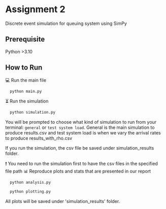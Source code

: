 # Assignment 2
Discrete event simulation for queuing system using SimPy

## Prerequisite
Python >3.10

## How to Run
💻 Run the main file
```bash
  python main.py
```

⏳ Run the simulation
```bash
  python simulation.py
```
You will be prompted to choose what kind of simulation to run from your terminal: `general` or `test system load`.
General is the main simulation to produce results.csv and test system load is when we vary the arrival rates to produce results_with_rho.csv

If you run the simulation, the csv file be saved under simulation_results folder.

❗ You need to run the simulation first to have the csv files in the specified file path
📊 Reproduce plots and stats that are presented in our report
```bash
  python analysis.py
```

```bash
  python plotting.py
```
All plots will be saved under 'simulation_results' folder.
